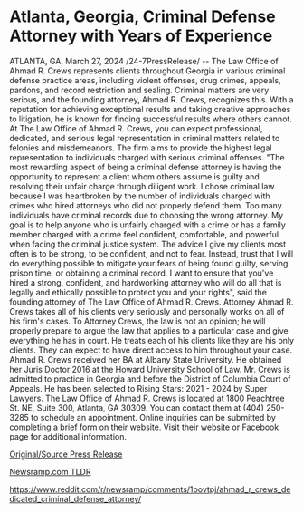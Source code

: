 # Atlanta, Georgia, Criminal Defense Attorney with Years of Experience

ATLANTA, GA, March 27, 2024 /24-7PressRelease/ -- The Law Office of Ahmad R. Crews represents clients throughout Georgia in various criminal defense practice areas, including violent offenses, drug crimes, appeals, pardons, and record restriction and sealing. Criminal matters are very serious, and the founding attorney, Ahmad R. Crews, recognizes this. With a reputation for achieving exceptional results and taking creative approaches to litigation, he is known for finding successful results where others cannot.  At The Law Office of Ahmad R. Crews, you can expect professional, dedicated, and serious legal representation in criminal matters related to felonies and misdemeanors. The firm aims to provide the highest legal representation to individuals charged with serious criminal offenses.  "The most rewarding aspect of being a criminal defense attorney is having the opportunity to represent a client whom others assume is guilty and resolving their unfair charge through diligent work. I chose criminal law because I was heartbroken by the number of individuals charged with crimes who hired attorneys who did not properly defend them. Too many individuals have criminal records due to choosing the wrong attorney. My goal is to help anyone who is unfairly charged with a crime or has a family member charged with a crime feel confident, comfortable, and powerful when facing the criminal justice system. The advice I give my clients most often is to be strong, to be confident, and not to fear. Instead, trust that I will do everything possible to mitigate your fears of being found guilty, serving prison time, or obtaining a criminal record. I want to ensure that you've hired a strong, confident, and hardworking attorney who will do all that is legally and ethically possible to protect you and your rights", said the founding attorney of The Law Office of Ahmad R. Crews.  Attorney Ahmad R. Crews takes all of his clients very seriously and personally works on all of his firm's cases. To Attorney Crews, the law is not an opinion; he will properly prepare to argue the law that applies to a particular case and give everything he has in court. He treats each of his clients like they are his only clients. They can expect to have direct access to him throughout your case.   Ahmad R. Crews received her BA at Albany State University. He obtained her Juris Doctor 2016 at the Howard University School of Law. Mr. Crews is admitted to practice in Georgia and before the District of Columbia Court of Appeals. He has been selected to Rising Stars: 2021 - 2024 by Super Lawyers.  The Law Office of Ahmad R. Crews is located at 1800 Peachtree St. NE, Suite 300, Atlanta, GA 30309. You can contact them at (404) 250-3285 to schedule an appointment. Online inquiries can be submitted by completing a brief form on their website. Visit their website or Facebook page for additional information. 

[Original/Source Press Release](https://www.24-7pressrelease.com/press-release/509536/atlanta-georgia-criminal-defense-attorney-with-years-of-experience)
                    

[Newsramp.com TLDR](None) 

https://www.reddit.com/r/newsramp/comments/1bovtpj/ahmad_r_crews_dedicated_criminal_defense_attorney/